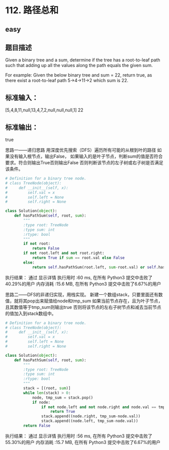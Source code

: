 # 112. 路径总和 
## easy
## 题目描述
Given a binary tree and a sum, determine if the tree has a root-to-leaf path such that adding up all the values along the path equals the given sum.

For example:
Given the below binary tree and sum = 22,
return true, as there exist a root-to-leaf path 5->4->11->2 which sum is 22.
              

## 标准输入：
[5,4,8,11,null,13,4,7,2,null,null,null,1]
22
## 标准输出：
true

思路一——递归思路
用深度优先搜索（DFS）遍历所有可能的从根到叶的路径
如果没有输入根节点，输出False，
如果输入的是叶子节点，判断sum的值是否符合要求。符合则输出True否则输出False
否则判断该节点的左子树或右子树是否满足该条件。
```python
# Definition for a binary tree node.
# class TreeNode(object):
#     def __init__(self, x):
#         self.val = x
#         self.left = None
#         self.right = None

class Solution(object):
    def hasPathSum(self, root, sum):
        """
        :type root: TreeNode
        :type sum: int
        :rtype: bool
        """
        if not root:
            return False
        if not root.left and not root.right:
            return True if sum == root.val else False
        else:
            return self.hasPathSum(root.left, sum-root.val) or self.hasPathSum(root.right, sum-root.val)
```
执行结果：
通过
显示详情
执行用时 :60 ms, 在所有 Python3 提交中击败了40.29%的用户
内存消耗 :15.6 MB, 在所有 Python3 提交中击败了6.67%的用户

思路二——DFS的非递归实现，用栈实现。
新建一个数组stack，只要里面还有数值，就将其pop出来赋值给node和tmp_sum
如果当前节点存在，且为叶子节点，且其数值等于tmp_sum则输出true
否则将该节点的左右子树节点和减去当前节点的值加入到stack数组中。
```python
# Definition for a binary tree node.
# class TreeNode(object):
#     def __init__(self, x):
#         self.val = x
#         self.left = None
#         self.right = None

class Solution(object):
    def hasPathSum(self, root, sum):
        """
        :type root: TreeNode
        :type sum: int
        :rtype: bool
        """
        stack = [(root, sum)]
        while len(stack) > 0:
            node, tmp_sum = stack.pop()
            if node:
                if not node.left and not node.right and node.val == tmp_sum:
                    return True
                stack.append((node.right, tmp_sum-node.val))
                stack.append((node.left, tmp_sum-node.val))
        return False
```
执行结果：
通过
显示详情
执行用时 :56 ms, 在所有 Python3 提交中击败了55.30%的用户
内存消耗 :15.7 MB, 在所有 Python3 提交中击败了6.67%的用户

